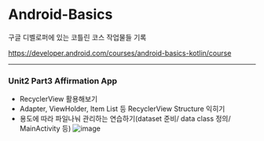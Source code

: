 # Android-Basics
구글 디벨로퍼에 있는 코틀린 코스 작업물들 기록

https://developer.android.com/courses/android-basics-kotlin/course

----
### Unit2 Part3 Affirmation App
- RecyclerView 활용해보기
- Adapter, ViewHolder, Item List 등 RecyclerView Structure 익히기
- 용도에 따라 파일나눠 관리하는 연습하기(dataset 준비/ data class 정의/ MainActivity 등)
![image](https://user-images.githubusercontent.com/68096732/109395416-96025c80-796f-11eb-8e6d-e575b5c4fd47.png)
